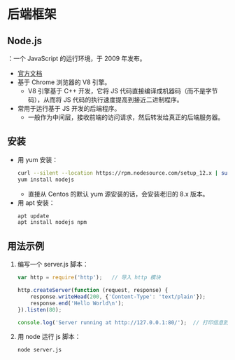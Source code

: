 # 后端框架

## Node.js

：一个 JavaScript 的运行环境，于 2009 年发布。
- [官方文档](https://nodejs.org/en/docs/guides/)
- 基于 Chrome 浏览器的 V8 引擎。
  - V8 引擎基于 C++ 开发，它将 JS 代码直接编译成机器码（而不是字节码），从而将 JS 代码的执行速度提高到接近二进制程序。
- 常用于运行基于 JS 开发的后端程序。
  - 一般作为中间层，接收前端的访问请求，然后转发给真正的后端服务器。

## 安装

- 用 yum 安装：
  ```sh
  curl --silent --location https://rpm.nodesource.com/setup_12.x | sudo bash -
  yum install nodejs
  ```
  - 直接从 Centos 的默认 yum 源安装的话，会安装老旧的 8.x 版本。
- 用 apt 安装：
  ```sh
  apt update
  apt install nodejs npm
  ```

## 用法示例

1. 编写一个 server.js 脚本：
    ```js
    var http = require('http');   // 导入 http 模块

    http.createServer(function (request, response) {
        response.writeHead(200, {'Content-Type': 'text/plain'});
        response.end('Hello World\n');
    }).listen(80);

    console.log('Server running at http://127.0.0.1:80/');  // 打印信息到 Linux 终端
    ```

2. 用 node 运行 js 脚本：
    ```sh
    node server.js
    ```
